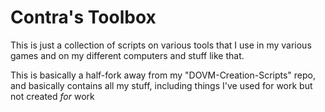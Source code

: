 # Contra's Toolbox
This is just a collection of scripts on various tools that I use in my various games and on my different computers and stuff like that.

This is basically a half-fork away from my "DOVM-Creation-Scripts" repo, and basically contains all my stuff, including things I've used for work but not created _*for*_ work
